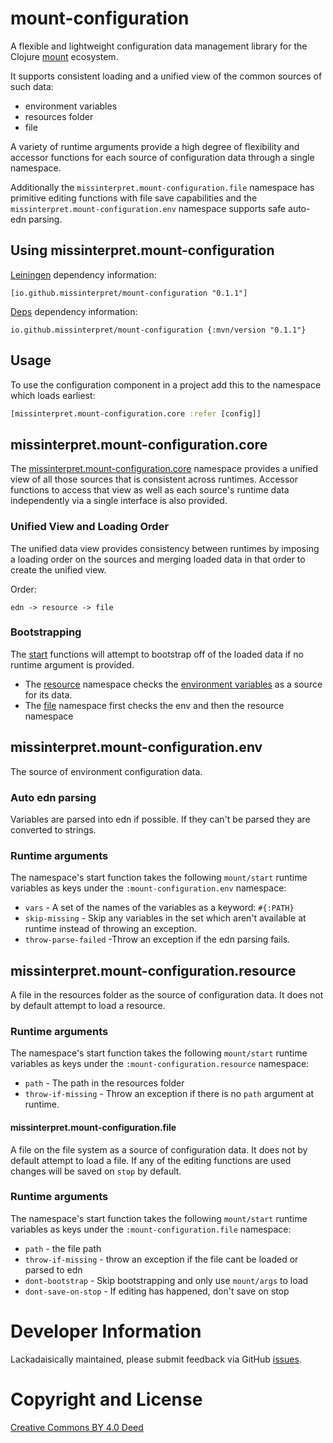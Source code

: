 # mount-configuration

A flexible and lightweight configuration data management library for the Clojure
[mount](https://github.com/tolitius/mount) ecosystem. 

It supports consistent loading and a unified view of the common sources of such data:
- environment variables 
- resources folder
- file

A variety of runtime arguments provide a high degree of flexibility and accessor functions
for each source of configuration data through a single namespace.

Additionally the `missinterpret.mount-configuration.file` namespace has primitive editing 
functions with file save capabilities and the `missinterpret.mount-configuration.env` namespace 
supports safe auto-edn parsing.

## Using missinterpret.mount-configuration 

[Leiningen](https://github.com/technomancy/leiningen) dependency information:

    [io.github.missinterpret/mount-configuration "0.1.1"]

[Deps](https://clojure.org/guides/deps_and_cli) dependency information:

    io.github.missinterpret/mount-configuration {:mvn/version "0.1.1"}

## Usage 

To use the configuration component in a project add this to the namespace 
which loads earliest:

```clojure
[missinterpret.mount-configuration.core :refer [config]]
```

## missinterpret.mount-configuration.core

The [missinterpret.mount-configuration.core](https://github.com/MissInterpret/mount-configuration/blob/ddfbf1c05da0b2883bee90a18d4492cfba5c56f1/src/missinterpret/mount_configuration/core.clj#L1) namespace provides a unified view of 
all those sources that is consistent across runtimes. Accessor functions to access that view as well as 
each source's runtime data independently via a single interface is also provided.

### Unified View and Loading Order

The unified data view provides consistency between runtimes by imposing a loading order 
on the sources and merging loaded data in that order to create the unified view. 

Order:
```
edn -> resource -> file
```

### Bootstrapping 

The [start](https://github.com/MissInterpret/mount-configuration/blob/ddfbf1c05da0b2883bee90a18d4492cfba5c56f1/src/missinterpret/mount_configuration/core.clj#L39) functions will attempt to bootstrap off of the loaded data if 
no runtime argument is provided.

- The [resource](https://github.com/MissInterpret/mount-configuration/blob/ddfbf1c05da0b2883bee90a18d4492cfba5c56f1/src/missinterpret/mount_configuration/resource.clj#L1) 
namespace checks the [environment variables](https://github.com/MissInterpret/mount-configuration/blob/ddfbf1c05da0b2883bee90a18d4492cfba5c56f1/src/missinterpret/mount_configuration/env.clj#L1) as a source 
for its data.  
- The [file](https://github.com/MissInterpret/mount-configuration/blob/ddfbf1c05da0b2883bee90a18d4492cfba5c56f1/src/missinterpret/mount_configuration/file.clj#L1) namespace first checks the env and then the resource namespace 


## missinterpret.mount-configuration.env 

The source of environment configuration data.

### Auto edn parsing 

Variables are parsed into edn if possible. If they can't be parsed they are converted to strings.

### Runtime arguments

The namespace's start function takes the following `mount/start` runtime variables as
keys under the `:mount-configuration.env` namespace:

- `vars` - A set of the names of the variables as a keyword: `#{:PATH}`
- `skip-missing` - Skip any variables in the set which aren't available at runtime instead of throwing an exception.
- `throw-parse-failed` -Throw an exception if the edn parsing fails.

## missinterpret.mount-configuration.resource

A file in the resources folder as the source of configuration data. It does not by default
attempt to load a resource. 

### Runtime arguments

The namespace's start function takes the following `mount/start` runtime variables as
keys under the `:mount-configuration.resource` namespace:

- `path` - The path in the resources folder
- `throw-if-missing` - Throw an exception if there is no `path` argument at runtime. 


#### missinterpret.mount-configuration.file

A file on the file system as a source of configuration data.  It does not by default
attempt to load a file. If any of the editing functions are used changes will be saved 
on `stop` by default.

### Runtime arguments

The namespace's start function takes the following `mount/start` runtime variables as
keys under the `:mount-configuration.file` namespace:

- `path` - the file path 
- `throw-if-missing` - throw an exception if the file cant be loaded or parsed to edn
- `dont-bootstrap` - Skip bootstrapping and only use `mount/args` to load
- `dont-save-on-stop` - If editing has happened, don't save on stop


# Developer Information

Lackadaisically maintained, please submit feedback via GitHub
[issues](https://github.com/MissInterpret/mount-configuration/issues).

# Copyright and License

[Creative Commons BY 4.0 Deed](https://creativecommons.org/licenses/by/4.0/)



